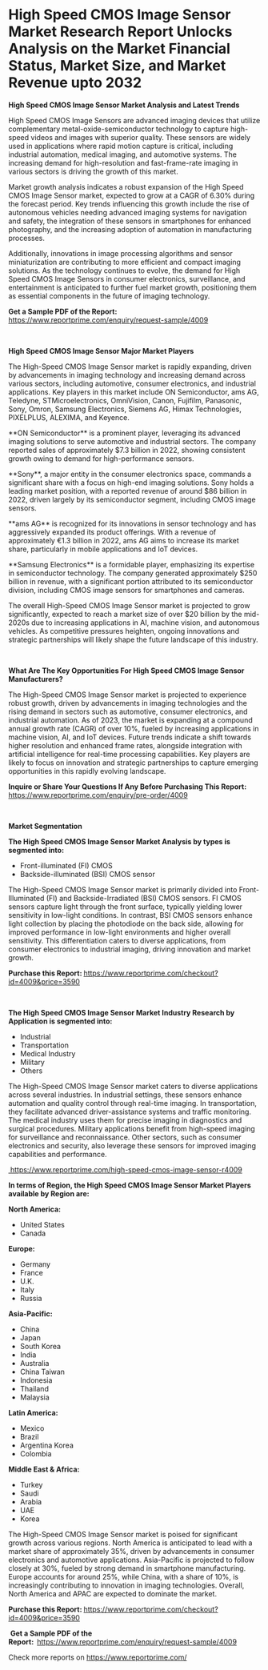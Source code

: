 <p><h1>High Speed CMOS Image Sensor Market Research Report Unlocks Analysis on the Market Financial Status, Market Size, and Market Revenue upto 2032</h1></p><p><strong>High Speed CMOS Image Sensor Market Analysis and Latest Trends</strong></p>
<p><p>High Speed CMOS Image Sensors are advanced imaging devices that utilize complementary metal-oxide-semiconductor technology to capture high-speed videos and images with superior quality. These sensors are widely used in applications where rapid motion capture is critical, including industrial automation, medical imaging, and automotive systems. The increasing demand for high-resolution and fast-frame-rate imaging in various sectors is driving the growth of this market.</p><p>Market growth analysis indicates a robust expansion of the High Speed CMOS Image Sensor market, expected to grow at a CAGR of 6.30% during the forecast period. Key trends influencing this growth include the rise of autonomous vehicles needing advanced imaging systems for navigation and safety, the integration of these sensors in smartphones for enhanced photography, and the increasing adoption of automation in manufacturing processes.</p><p>Additionally, innovations in image processing algorithms and sensor miniaturization are contributing to more efficient and compact imaging solutions. As the technology continues to evolve, the demand for High Speed CMOS Image Sensors in consumer electronics, surveillance, and entertainment is anticipated to further fuel market growth, positioning them as essential components in the future of imaging technology.</p></p>
<p><strong>Get a Sample PDF of the Report:&nbsp;</strong> <a href="https://www.reportprime.com/enquiry/request-sample/4009?utm_campaign=2989&utm_medium=2&utm_source=Github&utm_content=ia&utm_term=18032025&utm_id=high-speed-cmos-image-sensor">https://www.reportprime.com/enquiry/request-sample/4009</a></p>
<p>&nbsp;</p>
<p><strong>High Speed CMOS Image Sensor Major Market Players</strong></p>
<p><p>The High-Speed CMOS Image Sensor market is rapidly expanding, driven by advancements in imaging technology and increasing demand across various sectors, including automotive, consumer electronics, and industrial applications. Key players in this market include ON Semiconductor, ams AG, Teledyne, STMicroelectronics, OmniVision, Canon, Fujifilm, Panasonic, Sony, Omron, Samsung Electronics, Siemens AG, Himax Technologies, PIXELPLUS, ALEXIMA, and Keyence.</p><p>**ON Semiconductor** is a prominent player, leveraging its advanced imaging solutions to serve automotive and industrial sectors. The company reported sales of approximately $7.3 billion in 2022, showing consistent growth owing to demand for high-performance sensors.</p><p>**Sony**, a major entity in the consumer electronics space, commands a significant share with a focus on high-end imaging solutions. Sony holds a leading market position, with a reported revenue of around $86 billion in 2022, driven largely by its semiconductor segment, including CMOS image sensors.</p><p>**ams AG** is recognized for its innovations in sensor technology and has aggressively expanded its product offerings. With a revenue of approximately €1.3 billion in 2022, ams AG aims to increase its market share, particularly in mobile applications and IoT devices.</p><p>**Samsung Electronics** is a formidable player, emphasizing its expertise in semiconductor technology. The company generated approximately $250 billion in revenue, with a significant portion attributed to its semiconductor division, including CMOS image sensors for smartphones and cameras.</p><p>The overall High-Speed CMOS Image Sensor market is projected to grow significantly, expected to reach a market size of over $20 billion by the mid-2020s due to increasing applications in AI, machine vision, and autonomous vehicles. As competitive pressures heighten, ongoing innovations and strategic partnerships will likely shape the future landscape of this industry.</p></p>
<p>&nbsp;</p>
<p><strong>What Are The Key Opportunities For High Speed CMOS Image Sensor Manufacturers?</strong></p>
<p><p>The High-Speed CMOS Image Sensor market is projected to experience robust growth, driven by advancements in imaging technologies and the rising demand in sectors such as automotive, consumer electronics, and industrial automation. As of 2023, the market is expanding at a compound annual growth rate (CAGR) of over 10%, fueled by increasing applications in machine vision, AI, and IoT devices. Future trends indicate a shift towards higher resolution and enhanced frame rates, alongside integration with artificial intelligence for real-time processing capabilities. Key players are likely to focus on innovation and strategic partnerships to capture emerging opportunities in this rapidly evolving landscape.</p></p>
<p><strong>Inquire or Share Your Questions If Any Before Purchasing This Report:</strong> <a href="https://www.reportprime.com/enquiry/pre-order/4009?utm_campaign=2989&utm_medium=2&utm_source=Github&utm_content=ia&utm_term=18032025&utm_id=high-speed-cmos-image-sensor">https://www.reportprime.com/enquiry/pre-order/4009</a></p>
<p>&nbsp;</p>
<p><strong>Market Segmentation</strong></p>
<p><strong>The High Speed CMOS Image Sensor Market Analysis by types is segmented into:</strong></p>
<p><ul><li>Front-illuminated (FI) CMOS</li><li>Backside-illuminated (BSI) CMOS sensor</li></ul></p>
<p><p>The High-Speed CMOS Image Sensor market is primarily divided into Front-Illuminated (FI) and Backside-Irradiated (BSI) CMOS sensors. FI CMOS sensors capture light through the front surface, typically yielding lower sensitivity in low-light conditions. In contrast, BSI CMOS sensors enhance light collection by placing the photodiode on the back side, allowing for improved performance in low-light environments and higher overall sensitivity. This differentiation caters to diverse applications, from consumer electronics to industrial imaging, driving innovation and market growth.</p></p>
<p><strong>Purchase this Report:&nbsp;</strong><a href="https://www.reportprime.com/checkout?id=4009&price=3590&utm_campaign=2989&utm_medium=2&utm_source=Github&utm_content=ia&utm_term=18032025&utm_id=high-speed-cmos-image-sensor">https://www.reportprime.com/checkout?id=4009&price=3590</a></p>
<p>&nbsp;</p>
<p><strong>The High Speed CMOS Image Sensor Market Industry Research by Application is segmented into:</strong></p>
<p><ul><li>Industrial</li><li>Transportation</li><li>Medical Industry</li><li>Military</li><li>Others</li></ul></p>
<p><p>The High-Speed CMOS Image Sensor market caters to diverse applications across several industries. In industrial settings, these sensors enhance automation and quality control through real-time imaging. In transportation, they facilitate advanced driver-assistance systems and traffic monitoring. The medical industry uses them for precise imaging in diagnostics and surgical procedures. Military applications benefit from high-speed imaging for surveillance and reconnaissance. Other sectors, such as consumer electronics and security, also leverage these sensors for improved imaging capabilities and performance.</p></p>
<p><a href="https://www.reportprime.com/high-speed-cmos-image-sensor-r4009?utm_campaign=2989&utm_medium=2&utm_source=Github&utm_content=ia&utm_term=18032025&utm_id=high-speed-cmos-image-sensor">&nbsp;https://www.reportprime.com/high-speed-cmos-image-sensor-r4009</a></p>
<p><strong>In terms of Region, the High Speed CMOS Image Sensor Market Players available by Region are:</strong></p>
<p>
    <p> <strong> North America: </strong>
        <ul>
            <li>United States</li>
            <li>Canada</li>
        </ul>
        </p> 
    <p> <strong> Europe: </strong>
        <ul>
            <li>Germany</li>
            <li>France</li>
            <li>U.K.</li>
            <li>Italy</li>
            <li>Russia</li>
        </ul>
        </p> 
    <p> <strong> Asia-Pacific: </strong>
        <ul>
            <li>China</li>
            <li>Japan</li>
            <li>South Korea</li>
            <li>India</li>
            <li>Australia</li>
            <li>China Taiwan</li>
            <li>Indonesia</li>
            <li>Thailand</li>
            <li>Malaysia</li>
        </ul>
        </p> 
    <p> <strong> Latin America: </strong>
        <ul>
            <li>Mexico</li>
            <li>Brazil</li>
            <li>Argentina Korea</li>
            <li>Colombia</li>
        </ul>
        </p> 
    <p> <strong> Middle East & Africa: </strong>
        <ul>
            <li>Turkey</li>
            <li>Saudi</li>
            <li>Arabia</li>
            <li>UAE</li>
            <li>Korea</li>
        </ul>
    </p>
    </p>
<p><p>The High-Speed CMOS Image Sensor market is poised for significant growth across various regions. North America is anticipated to lead with a market share of approximately 35%, driven by advancements in consumer electronics and automotive applications. Asia-Pacific is projected to follow closely at 30%, fueled by strong demand in smartphone manufacturing. Europe accounts for around 25%, while China, with a share of 10%, is increasingly contributing to innovation in imaging technologies. Overall, North America and APAC are expected to dominate the market.</p></p>
<p><strong>Purchase this Report: </strong><a href="https://www.reportprime.com/checkout?id=4009&price=3590&utm_campaign=2989&utm_medium=2&utm_source=Github&utm_content=ia&utm_term=18032025&utm_id=high-speed-cmos-image-sensor">https://www.reportprime.com/checkout?id=4009&price=3590</a></p>
<p>&nbsp;<strong>Get a Sample PDF of the Report:&nbsp;&nbsp;</strong><a href="https://www.reportprime.com/enquiry/request-sample/4009?utm_campaign=2989&utm_medium=2&utm_source=Github&utm_content=ia&utm_term=18032025&utm_id=high-speed-cmos-image-sensor">https://www.reportprime.com/enquiry/request-sample/4009</a></p>
<p><strong></strong></p>
<p>Check more reports on <a href="https://www.reportprime.com/?utm_campaign=2989&utm_medium=2&utm_source=Github&utm_content=ia&utm_term=18032025&utm_id=high-speed-cmos-image-sensor">https://www.reportprime.com/</a></p>